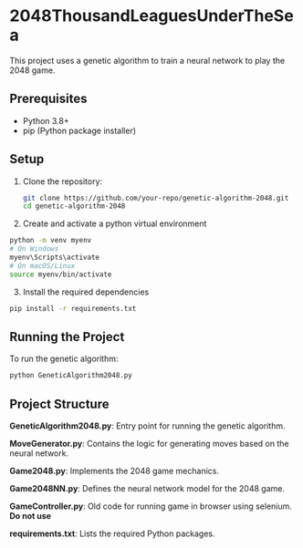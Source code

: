 # 2048ThousandLeaguesUnderTheSea

This project uses a genetic algorithm to train a neural network to play the 2048 game.

## Prerequisites

- Python 3.8+
- pip (Python package installer)

## Setup

1. Clone the repository:
   ```bash
   git clone https://github.com/your-repo/genetic-algorithm-2048.git
   cd genetic-algorithm-2048
   
2. Create and activate a python virtual environment
```bash
python -m venv myenv
# On Windows
myenv\Scripts\activate
# On macOS/Linux
source myenv/bin/activate
```

3. Install the required dependencies
```bash
pip install -r requirements.txt
```

## Running the Project

To run the genetic algorithm:
```bash
python GeneticAlgorithm2048.py
```

## Project Structure

**GeneticAlgorithm2048.py**: Entry point for running the genetic algorithm.

**MoveGenerator.py**: Contains the logic for generating moves based on the neural network.

**Game2048.py**: Implements the 2048 game mechanics.

**Game2048NN.py**: Defines the neural network model for the 2048 game.

**GameController.py**: Old code for running game in browser using selenium. **Do not use**

**requirements.txt**: Lists the required Python packages.